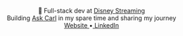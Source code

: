 <p align="center">
  👋
	Full-stack dev at <a href="https://www.linkedin.com/company/disney-streaming/mycompany/">Disney Streaming</a> <br/>
	Building <a target="_blank" href="https://www.ask-carl.com">Ask Carl</a> in my spare time and sharing my journey <br/>
	<a target="_blank" href="https://www.jschuster.dev">Website </a>&#x2022;<a href="https://www.linkedin.com/in/johann-schuster-%F0%9F%8E%B6-769528b2/"> LinkedIn</a>
</p>
